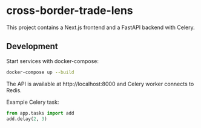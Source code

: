 # cross-border-trade-lens

This project contains a Next.js frontend and a FastAPI backend with Celery.

## Development

Start services with docker-compose:

```bash
docker-compose up --build
```

The API is available at http://localhost:8000 and Celery worker connects to Redis.

Example Celery task:

```python
from app.tasks import add
add.delay(2, 3)
```
